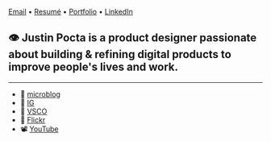 
[Email](mailto:howdy@justinpocta.com) • [Resumé](https://github.com/justinpocta/howdy/raw/master/2022-Pocta-Resume.pdf) • [Portfolio](https://www.figma.com/proto/j6oPb6ZL9B0lim6imMfAog/Product-Design-Portfolio-of-Justin-Pocta?page-id=0%3A1&node-id=26%3A1007&viewport=-10%2C367%2C0.03526170924305916&scaling=min-zoom) • [LinkedIn](http://linkedin.com/in/justinpocta)

## 👁  **Justin Pocta** is a product designer passionate about building & refining digital products to improve people's lives and work.

---

- 📝 [microblog](../notes)
- 📸 [IG](https://instagram/juxtinp/)
- 📸 [VSCO](https://vsco.co/justinpocta/)
- 📸 [Flickr](https://flickr.com/justinpocta/)
- 📽 [YouTube](http://youtube.com/justinpocta)